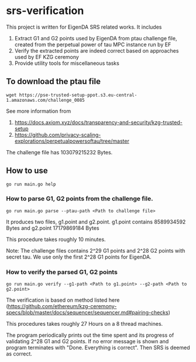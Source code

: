 # srs-verification

This project is written for EigenDA SRS related works. It includes
1. Extract G1 and G2 points used by EigenDA from ptau challenge file, created from the perpetual power of tau MPC instance run by EF
2. Verify the extracted points are indeed correct based on approaches used by EF KZG ceremony
3. Provide utility tools for miscellaneous tasks

## To download the ptau file

`wget https://pse-trusted-setup-ppot.s3.eu-central-1.amazonaws.com/challenge_0085`

See more information from 
1. https://docs.axiom.xyz/docs/transparency-and-security/kzg-trusted-setup
2. https://github.com/privacy-scaling-explorations/perpetualpowersoftau/tree/master 

The challenge file has 103079215232 Bytes.

## How to use

`go run main.go help`

###  How to parse G1, G2 points from the challenge file.

`go run main.go parse --ptau-path <Path to challenge file>`

It produces two files, g1.point and g2.point. g1.point contains 8589934592 Bytes and g2.point 17179869184 Bytes

This procedure takes roughly 10 minutes.

Note: The challenge files contains 2^29 G1 points and 2^28 G2 points with secret tau. We use only the first 2^28 G1 points for EigenDA.

### How to verify the parsed G1, G2 points

`go run main.go verify --g1-path <Path to g1.point> --g2-path <Path to g2.point>`

The verification is based on method listed here (https://github.com/ethereum/kzg-ceremony-specs/blob/master/docs/sequencer/sequencer.md#pairing-checks)

This procedures takes roughly 27 Hours on a 8 thread machines.

The program periodically prints out the time spent and its progress of validating 2^28 G1 and G2 points. If no error message is shown and program terminates with "Done. Everything is correct". Then SRS is deemed as correct. 

